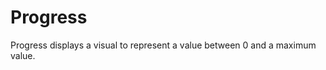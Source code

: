 # Progress

Progress displays a visual to represent a value between 0 and a maximum value.

<script>
    import Example from '../_examples/ProgressExamples.svelte';
</script>

<Example />
